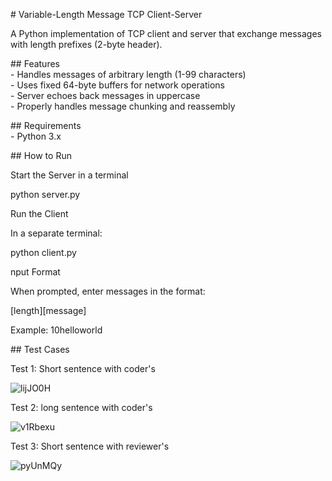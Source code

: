 \# Variable-Length Message TCP Client-Server

A Python implementation of TCP client and server that exchange messages with length prefixes (2-byte header).

\#\# Features  
\- Handles messages of arbitrary length (1-99 characters)  
\- Uses fixed 64-byte buffers for network operations  
\- Server echoes back messages in uppercase  
\- Properly handles message chunking and reassembly

\#\# Requirements  
\- Python 3.x

\#\# How to Run

Start the Server in a terminal

python server.py

Run the Client

In a separate terminal:

python client.py

nput Format

When prompted, enter messages in the format:

\[length\]\[message\]

Example: 10helloworld

\#\# Test Cases

Test 1: Short sentence with coder's  

![lijJO0H](https://github.com/user-attachments/assets/399b9544-6832-4f5b-a64e-f4fbdf23ee6f)

Test 2: long sentence with coder's  

![v1Rbexu](https://github.com/user-attachments/assets/23aa5acc-0d18-4aa3-bff7-2f04517476ac)

Test 3: Short sentence with reviewer's  

![pyUnMQy](https://github.com/user-attachments/assets/e69fd2ae-16f0-4715-850c-27f9749618f1)

